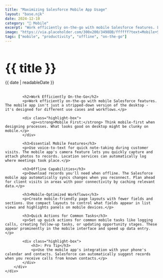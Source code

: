 ```yaml
---
title: "Maximizing Salesforce Mobile App Usage"
layout: "base.njk"
date: 2024-12-10
category: "📱 Mobile"
excerpt: "Work efficiently on-the-go with mobile Salesforce features. Learn offline capabilities, mobile-specific workflows, and productivity tips."
image: "https://via.placeholder.com/300x200/3498DB/ffffff?text=Mobile+SF"
tags: ["mobile", "productivity", "offline", "on-the-go"]
---
```


<div class="container">
    <div class="page-content">
        <div class="content-section">
            <h1 class="post-title" style="font-size: 2.5rem; margin-bottom: 0.5rem;">{{ title }}</h1>
            <p class="post-meta" style="margin-bottom: 2rem;">{{ date | readableDate }}</p>
            
            <h2>Work Efficiently On-the-Go</h2>
            <p>Work efficiently on-the-go with mobile Salesforce features. The mobile app isn't just a stripped-down version of the desktop - it's designed for different use cases and workflows.</p>
            
            <div class="highlight-box">
                <p><strong>Mobile First:</strong> Think mobile-first when designing processes. What looks good on desktop might be clunky on mobile.</p>
            </div>

            <h3>Essential Mobile Features</h3>
            <p>Use voice-to-text for quick note-taking during customer visits. The mobile app's camera feature lets you quickly capture and attach photos to records. Location services can automatically log where meetings took place.</p>

            <h3>Offline Capabilities</h3>
            <p>Download records you'll need when offline. The Salesforce mobile app automatically syncs changes when you reconnect. Plan ahead for client visits in areas with poor connectivity by caching relevant data.</p>

            <h3>Mobile-Optimized Workflows</h3>
            <p>Create mobile-friendly page layouts with fewer fields and sections. Use compact layouts to control what fields appear in list views and highlights panels on mobile devices.</p>

            <h3>Quick Actions for Common Tasks</h3>
            <p>Set up quick actions for common mobile tasks like logging calls, creating follow-up tasks, or updating opportunity stages. These appear prominently in the mobile interface and speed up data entry.</p>

            <div class="highlight-box">
                <h3>💡 Pro Tip</h3>
                <p>Use the mobile app's integration with your phone's calendar and contacts. Salesforce can automatically suggest records when you receive calls from known contacts.</p>
            </div>
        </div>
    </div>
</div>
